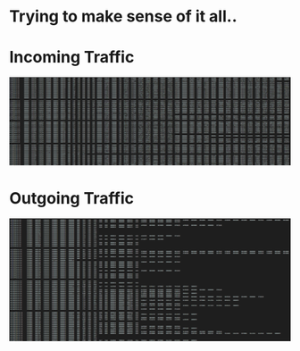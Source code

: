 # Trying to make sense of it all..

# Incoming Traffic
![alt text](https://github.com/jackisace/albion-net-parser/blob/master/incoming%20traffic.png?raw=true)


# Outgoing Traffic
![alt text](https://github.com/jackisace/albion-net-parser/blob/master/outgoing%20traffic.png?raw=true)